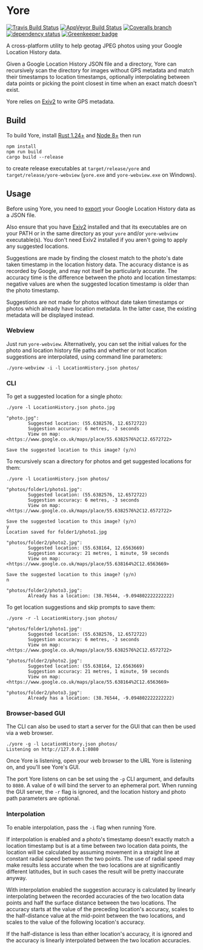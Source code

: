 Yore
====

[![Travis Build Status](https://www.travis-ci.org/WrinklyNinja/yore.svg?branch=master)](https://www.travis-ci.org/WrinklyNinja/yore)
[![AppVeyor Build Status](https://ci.appveyor.com/api/projects/status/github/WrinklyNinja/yore?branch=master&svg=true)](https://ci.appveyor.com/project/WrinklyNinja/yore)
[![Coveralls branch](https://img.shields.io/coveralls/WrinklyNinja/yore/master.svg)](https://coveralls.io/github/WrinklyNinja/yore)
[![dependency status](https://deps.rs/repo/github/WrinklyNinja/yore/status.svg)](https://deps.rs/repo/github/WrinklyNinja/yore)
[![Greenkeeper badge](https://badges.greenkeeper.io/WrinklyNinja/yore.svg)](https://greenkeeper.io/)

A cross-platform utility to help geotag JPEG photos using your Google
Location History data.

Given a Google Location History JSON file and a directory, Yore can
recursively scan the directory for images without GPS metadata and match their
timestamps to location timestamps, optionally interpolating between data points
or picking the point closest in time when an exact match doesn't exist.

Yore relies on [Exiv2](http://www.exiv2.org/) to write GPS metadata.

## Build

To build Yore, install [Rust 1.24+](https://www.rust-lang.org) and
[Node 8+](http://nodejs.org/) then run

```
npm install
npm run build
cargo build --release
```

to create release executables at `target/release/yore` and
`target/release/yore-webview` (`yore.exe` and `yore-webview.exe` on Windows).

## Usage

Before using Yore, you need to
[export](https://takeout.google.com/settings/takeout/custom/location_history)
your Google Location History data as a JSON file.

Also ensure that you have [Exiv2](http://www.exiv2.org/) installed and that its
executables are on your PATH or in the same directory as your `yore` and/or
`yore-webview` executable(s). You don't need Exiv2 installed if you aren't going
to apply any suggested locations.

Suggestions are made by finding the closest match to the photo's date taken
timestamp in the location history data. The accuracy distance is as recorded by
Google, and may not itself be particularly accurate. The accuracy time is the
difference between the photo and location timestamps: negative values are when
the suggested location timestamp is older than the photo timestamp.

Suggestions are not made for photos without date taken timestamps or photos
which already have location metadata. In the latter case, the existing metadata
will be displayed instead.

### Webview

Just run `yore-webview`. Alternatively, you can set the initial values for the
photo and location history file paths and whether or not location suggestions
are interpolated, using command line parameters:

```
./yore-webview -i -l LocationHistory.json photos/
```

### CLI

To get a suggested location for a single photo:

```
./yore -l LocationHistory.json photo.jpg

"photo.jpg":
        Suggested location: (55.6382576, 12.6572722)
        Suggestion accuracy: 6 metres, -3 seconds
        View on map: <https://www.google.co.uk/maps/place/55.6382576%2C12.6572722>

Save the suggested location to this image? (y/n)
```

To recursively scan a directory for photos and get suggested locations for
them:

```
./yore -l LocationHistory.json photos/

"photos/folder1/photo1.jpg":
        Suggested location: (55.6382576, 12.6572722)
        Suggestion accuracy: 6 metres, -3 seconds
        View on map: <https://www.google.co.uk/maps/place/55.6382576%2C12.6572722>

Save the suggested location to this image? (y/n)
y
Location saved for folder1/photo1.jpg

"photos/folder2/photo2.jpg":
        Suggested location: (55.638164, 12.6563669)
        Suggestion accuracy: 21 metres, 1 minute, 59 seconds
        View on map: <https://www.google.co.uk/maps/place/55.638164%2C12.6563669>

Save the suggested location to this image? (y/n)
n

"photos/folder2/photo3.jpg":
        Already has a location: (38.76544, -9.094802222222222)
```

To get location suggestions and skip prompts to save them:

```
./yore -r -l LocationHistory.json photos/

"photos/folder1/photo1.jpg":
        Suggested location: (55.6382576, 12.6572722)
        Suggestion accuracy: 6 metres, -3 seconds
        View on map: <https://www.google.co.uk/maps/place/55.6382576%2C12.6572722>

"photos/folder2/photo2.jpg":
        Suggested location: (55.638164, 12.6563669)
        Suggestion accuracy: 21 metres, 1 minute, 59 seconds
        View on map: <https://www.google.co.uk/maps/place/55.638164%2C12.6563669>

"photos/folder2/photo3.jpg":
        Already has a location: (38.76544, -9.094802222222222)
```

### Browser-based GUI

The CLI can also be used to start a server for the GUI that can then be used via
a web browser.

```
./yore -g -l LocationHistory.json photos/
Listening on http://127.0.0.1:8080
```

Once Yore is listening, open your web browser to the URL Yore is
listening on, and you'll see Yore's GUI.

The port Yore listens on can be set using the `-p` CLI argument, and defaults to
`8080`. A value of `0` will bind the server to an ephemeral port. When running
the GUI server, the `-r` flag is ignored, and the location history and photo
path parameters are optional.

### Interpolation

To enable interpolation, pass the `-i` flag when running Yore.

If interpolation is enabled and a photo's timestamp doesn't exactly match a
location timestamp but is at a time between two location data points, the
location will be calculated by assuming movement in a straight line at constant
radial speed between the two points. The use of radial speed may make results
less accurate when the two locations are at significantly different latitudes,
but in such cases the result will be pretty inaccurate anyway.

With interpolation enabled the suggestion accuracy is calculated by linearly
interpolating between the recorded accuracies of the two location data points
and half the surface distance between the two locations. The accuracy starts
at the value of the preceding location's accuracy, scales to the half-distance
value at the mid-point between the two locations, and scales to the value of the
following location's accuracy.

If the half-distance is less than either location's accuracy, it is ignored and
the accuracy is linearly interpolated between the two location accuracies.
